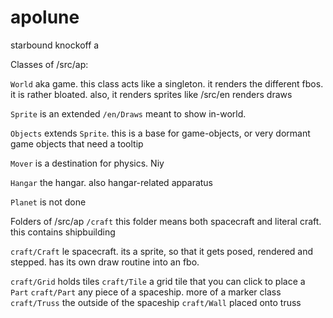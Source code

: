 # apolune
starbound knockoff
a

Classes of /src/ap:

`World` aka game. this class acts like a singleton. it renders the different fbos. it is rather bloated. also, it renders sprites like /src/en renders draws

`Sprite` is an extended `/en/Draws` meant to show in-world.

`Objects` extends `Sprite`. this is a base for game-objects, or very dormant game objects that need a tooltip

`Mover` is a destination for physics. Niy

`Hangar` the hangar. also hangar-related apparatus

`Planet` is not done

Folders of /src/ap
`/craft` this folder means both spacecraft and literal craft. this contains shipbuilding

`craft/Craft` le spacecraft. its a sprite, so that it gets posed, rendered and stepped. has its own draw routine into an fbo.

`craft/Grid` holds tiles
`craft/Tile` a grid tile that you can click to place a `Part`
`craft/Part` any piece of a spaceship. more of a marker class
`craft/Truss` the outside of the spaceship
`craft/Wall` placed onto truss